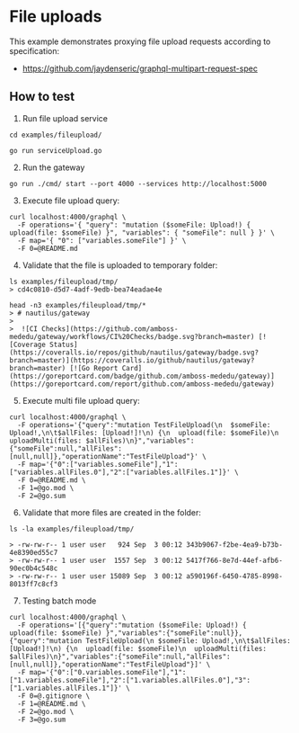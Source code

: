 # File uploads

This example demonstrates proxying file upload requests according to specification:
 - https://github.com/jaydenseric/graphql-multipart-request-spec
 
## How to test

1. Run file upload service

```
cd examples/fileupload/

go run serviceUpload.go
```

2. Run the gateway
```
go run ./cmd/ start --port 4000 --services http://localhost:5000
```

3. Execute file upload query:

```
curl localhost:4000/graphql \
  -F operations='{ "query": "mutation ($someFile: Upload!) { upload(file: $someFile) }", "variables": { "someFile": null } }' \
  -F map='{ "0": ["variables.someFile"] }' \
  -F 0=@README.md
```

4. Validate that the file is uploaded to temporary folder:

```
ls examples/fileupload/tmp/
> cd4c0810-d5d7-4adf-9edb-bea74eadae4e

head -n3 examples/fileupload/tmp/*
> # nautilus/gateway
>  
>  ![CI Checks](https://github.com/amboss-mededu/gateway/workflows/CI%20Checks/badge.svg?branch=master) [![Coverage Status](https://coveralls.io/repos/github/nautilus/gateway/badge.svg?branch=master)](https://coveralls.io/github/nautilus/gateway?branch=master) [![Go Report Card](https://goreportcard.com/badge/github.com/amboss-mededu/gateway)](https://goreportcard.com/report/github.com/amboss-mededu/gateway)
```

5. Execute multi file upload query:
```
curl localhost:4000/graphql \
  -F operations='{"query":"mutation TestFileUpload(\n  $someFile: Upload!,\n\t$allFiles: [Upload!]!\n) {\n  upload(file: $someFile)\n  uploadMulti(files: $allFiles)\n}","variables":{"someFile":null,"allFiles":[null,null]},"operationName":"TestFileUpload"}' \
  -F map='{"0":["variables.someFile"],"1":["variables.allFiles.0"],"2":["variables.allFiles.1"]}' \
  -F 0=@README.md \
  -F 1=@go.mod \
  -F 2=@go.sum
```

6. Validate that more files are created in the folder:

```
ls -la examples/fileupload/tmp/

> -rw-rw-r-- 1 user user   924 Sep  3 00:12 343b9067-f2be-4ea9-b73b-4e8390ed55c7
> -rw-rw-r-- 1 user user  1557 Sep  3 00:12 5417f766-8e7d-44ef-afb6-90ec0b4c548c
> -rw-rw-r-- 1 user user 15089 Sep  3 00:12 a590196f-6450-4785-8998-8013ff7c8cf3
```

7. Testing batch mode

```
curl localhost:4000/graphql \
  -F operations='[{"query":"mutation ($someFile: Upload!) { upload(file: $someFile) }","variables":{"someFile":null}}, {"query":"mutation TestFileUpload(\n $someFile: Upload!,\n\t$allFiles: [Upload!]!\n) {\n  upload(file: $someFile)\n  uploadMulti(files: $allFiles)\n}","variables":{"someFile":null,"allFiles":[null,null]},"operationName":"TestFileUpload"}]' \
  -F map='{"0":["0.variables.someFile"],"1":["1.variables.someFile"],"2":["1.variables.allFiles.0"],"3":["1.variables.allFiles.1"]}' \
  -F 0=@.gitignore \
  -F 1=@README.md \
  -F 2=@go.mod \
  -F 3=@go.sum
```
